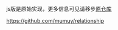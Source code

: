 js版是原始实现，更多信息可见请移步[原仓库](https://github.com/mumuy/relationship)

<https://github.com/mumuy/relationship>
